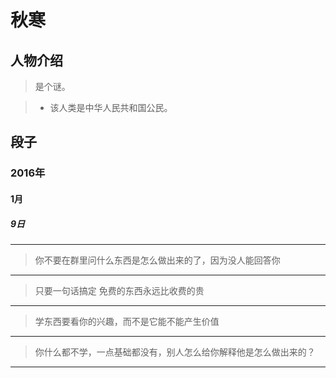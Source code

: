 # 秋寒

## 人物介绍

> 是个谜。

>+ 该人类是中华人民共和国公民。

## 段子

### 2016年

#### 1月

##### 9日

---
> 你不要在群里问什么东西是怎么做出来的了，因为没人能回答你

---
> 只要一句话搞定   免费的东西永远比收费的贵

---
> 学东西要看你的兴趣，而不是它能不能产生价值

---
> 你什么都不学，一点基础都没有，别人怎么给你解释他是怎么做出来的？

---